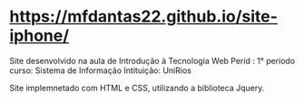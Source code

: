 # https://mfdantas22.github.io/site-iphone/
Site desenvolvido na aula de Introdução à Tecnologia Web
Períd : 1° periodo 
curso: Sistema de Informação
Intituição: UniRios

Site implemnetado com HTML e CSS, utilizando a biblioteca Jquery. 
